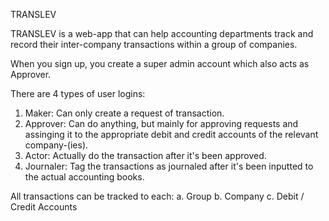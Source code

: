 TRANSLEV

TRANSLEV is a web-app that can help accounting departments track and record
their inter-company transactions within a group of companies.

When you sign up, you create a super admin account which also acts as Approver.

There are 4 types of user logins:
1. Maker: Can only create a request of transaction.
2. Approver: Can do anything, but mainly for approving requests and assinging it
   to the appropriate debit and credit accounts of the relevant company-(ies).
3. Actor: Actually do the transaction after it's been approved.
4. Journaler: Tag the transactions as journaled after it's been inputted to the
   actual accounting books.

All transactions can be tracked to each:
a. Group
b. Company
c. Debit / Credit Accounts